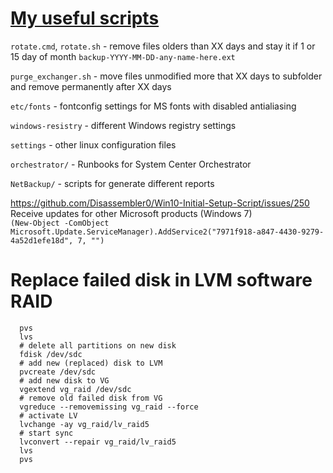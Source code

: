 # [My useful scripts](https://github.com/pfzim/scripts)

`rotate.cmd`,
`rotate.sh`   - remove files olders than XX days and stay it if 1 or 15 day of month `backup-YYYY-MM-DD-any-name-here.ext`

`purge_exchanger.sh` - move files unmodified more that XX days to subfolder and remove permanently after XX days

`etc/fonts` - fontconfig settings for MS fonts with disabled antialiasing

`windows-resistry` - different Windows registry settings

`settings` - other linux configuration files

`orchestrator/` - Runbooks for System Center Orchestrator

`NetBackup/` - scripts for generate different reports


https://github.com/Disassembler0/Win10-Initial-Setup-Script/issues/250  
Receive updates for other Microsoft products (Windows 7)  
`(New-Object -ComObject Microsoft.Update.ServiceManager).AddService2("7971f918-a847-4430-9279-4a52d1efe18d", 7, "")`

# Replace failed disk in LVM software RAID

```
  pvs
  lvs
  # delete all partitions on new disk
  fdisk /dev/sdc
  # add new (replaced) disk to LVM
  pvcreate /dev/sdc
  # add new disk to VG
  vgextend vg_raid /dev/sdc
  # remove old failed disk from VG
  vgreduce --removemissing vg_raid --force
  # activate LV
  lvchange -ay vg_raid/lv_raid5
  # start sync
  lvconvert --repair vg_raid/lv_raid5
  lvs
  pvs
```

